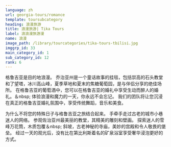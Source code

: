 ```yaml
---
language: zh
url: georgia-tours/romance
template: toursubcategory
heading: 浪漫旅游
title: 浪漫旅游| Tika Tours
label: 浪浪漫旅游漫
name: 浪漫
image_path: /library/tourcategories/tika-tours-tbilisi.jpg
imggrp_id: 33
main_category_id: 1
sub_category_id: 12
rank: 6
---
```

<div class="row content-row"><!-- 1298 (2)-->
<div class="col-xs-12 col-sm-6 col-md-6"><!-- 1728 -->

格鲁吉亚是目的地浪漫。 乔治亚州是一个童话故事的挂毯，包括崇高的石头教堂和了望塔，冰川高山峰，夏季草地和夏末的焦糖葡萄园，是与伴侣分享的绝佳场所。 在格鲁吉亚的葡萄酒中，您可以在格鲁吉亚的婚礼中享受生动而醉人的婚礼。＆nbsp;
体验浪漫和魔力的一天，你永远不会忘记。 我们的团队将让您沉浸在真正的格鲁吉亚婚礼氛围中，享受传统舞蹈，音乐和美食。

</div>

<div class="col-xs-12 col-sm-6 col-md-6"><!-- 1729 -->

为什么不将您的特殊日子与格鲁吉亚之旅结合起来。 手牵手走过古老的城市小巷迷人的网络。 参观佐治亚州最美丽的教堂，其精美的雕刻和壁画。 探索迷人的雪峰万花筒，木质包覆＆nbsp;
斜坡，古老神秘的寺庙，美妙的宫殿和令人敬畏的堡垒。 经过一天的观光后，没有比在第比利斯着名的矿泉浴室享受奢华浸泡更好的方式。

</div>

</div>
